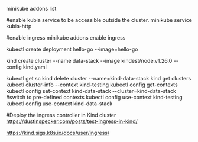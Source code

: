 
minikube addons list

#enable kubia service to be accessible outside the cluster.
minikube service kubia-http

#enable ingress
minikube addons enable ingress

kubectl create deployment hello-go --image=hello-go

kind create cluster --name data-stack --image kindest/node:v1.26.0 --config kind.yaml

kubectl get sc
kind delete cluster --name=kind-data-stack
kind get clusters
kubectl cluster-info --context kind-testing
kubectl config get-contexts
kubectl config set-context kind-data-stack --cluster=kind-data-stack
#switch to pre-defined contexts 
kubectl config use-context kind-testing
kubectl config use-context kind-data-stack

#Deploy the ingress controller in Kind cluster
https://dustinspecker.com/posts/test-ingress-in-kind/

https://kind.sigs.k8s.io/docs/user/ingress/